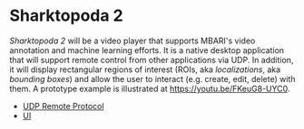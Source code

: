 # Sharktopoda 2

_Sharktopoda 2_ will be a video player that supports MBARI's video annotation and machine learning efforts. It is a native desktop application that will support remote control from other applications via UDP. In addition, it will display rectangular regions of interest (ROIs, aka _localizations_, aka _bounding boxes_) and allow the user to interact (e.g. create, edit, delete) with them. A prototype example is illustrated at <https://youtu.be/FKeuG8-UYC0>.

- [UDP Remote Protocol](UDP_Remote_Protocol.md)
- [UI](UI.md)
